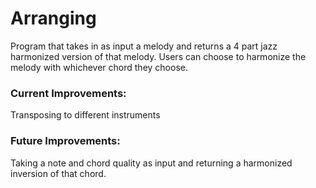 # Arranging 
Program that takes in as input a melody and returns a 4 part jazz harmonized version of that melody. Users can choose to harmonize the melody with whichever chord they choose. 

### Current Improvements: 
Transposing to different instruments

### Future Improvements: 
Taking a note and chord quality as input and returning a harmonized inversion of that chord. 
